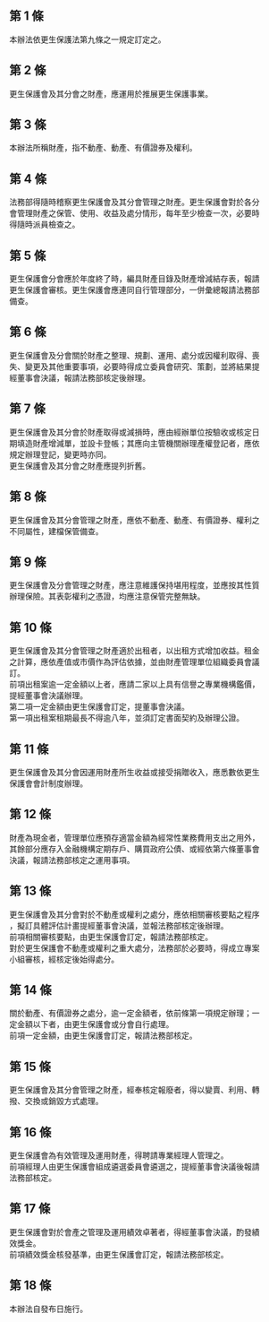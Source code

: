 第 1 條
-------
本辦法依更生保護法第九條之一規定訂定之。

第 2 條
-------
更生保護會及其分會之財產，應運用於推展更生保護事業。

第 3 條
-------
本辦法所稱財產，指不動產、動產、有價證券及權利。

第 4 條
-------
法務部得隨時稽察更生保護會及其分會管理之財產。更生保護會對於各分  
會管理財產之保管、使用、收益及處分情形，每年至少檢查一次，必要時  
得隨時派員檢查之。

第 5 條
-------
更生保護會分會應於年度終了時，編具財產目錄及財產增減結存表，報請  
更生保護會審核。更生保護會應連同自行管理部分，一併彙總報請法務部  
備查。

第 6 條
-------
更生保護會及分會關於財產之整理、規劃、運用、處分或因權利取得、喪  
失、變更及其他重要事項，必要時得成立委員會研究、策劃，並將結果提  
經董事會決議，報請法務部核定後辦理。

第 7 條
-------
更生保護會及其分會於財產取得或減損時，應由經辦單位按驗收或核定日  
期填造財產增減單，並設卡登帳；其應向主管機關辦理產權登記者，應依  
規定辦理登記，變更時亦同。  
更生保護會及其分會之財產應提列折舊。

第 8 條
-------
更生保護會及其分會管理之財產，應依不動產、動產、有價證券、權利之  
不同屬性，建檔保管備查。

第 9 條
-------
更生保護會及分會管理之財產，應注意維護保持堪用程度，並應按其性質  
辦理保險。其表彰權利之憑證，均應注意保管完整無缺。

第 10 條
--------
更生保護會及其分會管理之財產適於出租者，以出租方式增加收益。租金  
之計算，應依產值或市價作為評估依據，並由財產管理單位組織委員會議  
訂。  
前項出租案逾一定金額以上者，應請二家以上具有信譽之專業機構鑑價，  
提經董事會決議辦理。  
第二項一定金額由更生保護會訂定，提董事會決議。  
第一項出租案租期最長不得逾八年，並須訂定書面契約及辦理公證。

第 11 條
--------
更生保護會及其分會因運用財產所生收益或接受捐贈收入，應悉數依更生  
保護會會計制度辦理。

第 12 條
--------
財產為現金者，管理單位應預存適當金額為經常性業務費用支出之用外，  
其餘部分應存入金融機構定期存戶、購買政府公債、或經依第六條董事會  
決議，報請法務部核定之運用事項。

第 13 條
--------
更生保護會及其分會對於不動產或權利之處分，應依相關審核要點之程序  
，擬訂具體評估計畫提經董事會決議，並報法務部核定後辦理。  
前項相關審核要點，由更生保護會訂定，報請法務部核定。  
對於更生保護會不動產或權利之重大處分，法務部於必要時，得成立專案  
小組審核，經核定後始得處分。

第 14 條
--------
關於動產、有價證券之處分，逾一定金額者，依前條第一項規定辦理；一  
定金額以下者，由更生保護會或分會自行處理。  
前項一定金額，由更生保護會訂定，報請法務部核定。

第 15 條
--------
更生保護會及其分會管理之財產，經奉核定報廢者，得以變賣、利用、轉  
撥、交換或銷毀方式處理。

第 16 條
--------
更生保護會為有效管理及運用財產，得聘請專業經理人管理之。  
前項經理人由更生保護會組成遴選委員會遴選之，提經董事會決議後報請  
法務部核定。

第 17 條
--------
更生保護會對於會產之管理及運用績效卓著者，得經董事會決議，酌發績  
效獎金。  
前項績效獎金核發基準，由更生保護會訂定，報請法務部核定。

第 18 條
--------
本辦法自發布日施行。

